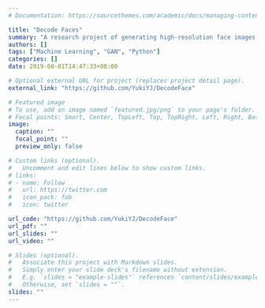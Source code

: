 ```yaml
---
# Documentation: https://sourcethemes.com/academic/docs/managing-content/

title: "Decode Faces"
summary: "A research project of generating high-resolution face images by Generative Adversarial Networks (GANs) and developing an interesting game application, DecodeFaces, based on the generated images.\nProgramming Language: Python"
authors: []
tags: ["Machine Learning", "GAN", "Python"]
categories: []
date: 2019-08-01T14:47:33+08:00

# Optional external URL for project (replaces project detail page).
external_link: "https://github.com/YukiYJ/DecodeFace"

# Featured image
# To use, add an image named `featured.jpg/png` to your page's folder.
# Focal points: Smart, Center, TopLeft, Top, TopRight, Left, Right, BottomLeft, Bottom, BottomRight.
image:
  caption: ""
  focal_point: ""
  preview_only: false

# Custom links (optional).
#   Uncomment and edit lines below to show custom links.
# links:
# - name: Follow
#   url: https://twitter.com
#   icon_pack: fab
#   icon: twitter

url_code: "https://github.com/YukiYJ/DecodeFace"
url_pdf: ""
url_slides: ""
url_video: ""

# Slides (optional).
#   Associate this project with Markdown slides.
#   Simply enter your slide deck's filename without extension.
#   E.g. `slides = "example-slides"` references `content/slides/example-slides.md`.
#   Otherwise, set `slides = ""`.
slides: ""
---
```

